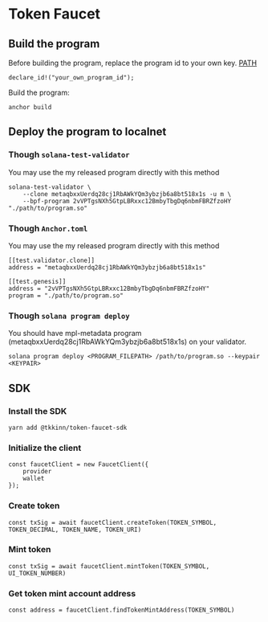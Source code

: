 # Token Faucet
## Build the program
Before building the program, replace the program id to your own key. [PATH](programs/token-faucet/src/lib.rs)
```
declare_id!("your_own_program_id");
```
Build the program:
```
anchor build
```
## Deploy the program to localnet
### Though `solana-test-validator`
You may use the my released program directly with this method
```
solana-test-validator \
    --clone metaqbxxUerdq28cj1RbAWkYQm3ybzjb6a8bt518x1s -u m \
    --bpf-program 2vVPTgsNXh5GtpLBRxxc12BmbyTbgDq6nbmFBRZfzoHY "./path/to/program.so"
```
### Though `Anchor.toml`
You may use the my released program directly with this method
```
[[test.validator.clone]]
address = "metaqbxxUerdq28cj1RbAWkYQm3ybzjb6a8bt518x1s"

[[test.genesis]]
address = "2vVPTgsNXh5GtpLBRxxc12BmbyTbgDq6nbmFBRZfzoHY"
program = "./path/to/program.so"
```
### Though `solana program deploy`
You should have mpl-metadata program (metaqbxxUerdq28cj1RbAWkYQm3ybzjb6a8bt518x1s) on your validator. 
```
solana program deploy <PROGRAM_FILEPATH> /path/to/program.so --keypair <KEYPAIR>
```

## SDK
### Install the SDK
```
yarn add @tkkinn/token-faucet-sdk
```
### Initialize the client
```
const faucetClient = new FaucetClient({
    provider
    wallet
});
```
### Create token
```
const txSig = await faucetClient.createToken(TOKEN_SYMBOL, TOKEN_DECIMAL, TOKEN_NAME, TOKEN_URI)
```
### Mint token
```
const txSig = await faucetClient.mintToken(TOKEN_SYMBOL, UI_TOKEN_NUMBER)
```
### Get token mint account address
```
const address = faucetClient.findTokenMintAddress(TOKEN_SYMBOL)
```